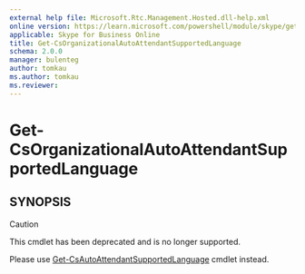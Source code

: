 ```yaml
---
external help file: Microsoft.Rtc.Management.Hosted.dll-help.xml
online version: https://learn.microsoft.com/powershell/module/skype/get-csorganizationalautoattendantsupportedlanguage
applicable: Skype for Business Online
title: Get-CsOrganizationalAutoAttendantSupportedLanguage
schema: 2.0.0
manager: bulenteg
author: tomkau
ms.author: tomkau
ms.reviewer:
---
```


# Get-CsOrganizationalAutoAttendantSupportedLanguage

## SYNOPSIS
> [!CAUTION]
> This cmdlet has been deprecated and is no longer supported.
> 
> Please use [Get-CsAutoAttendantSupportedLanguage](Get-CsAutoAttendantSupportedLanguage.md) cmdlet instead.
